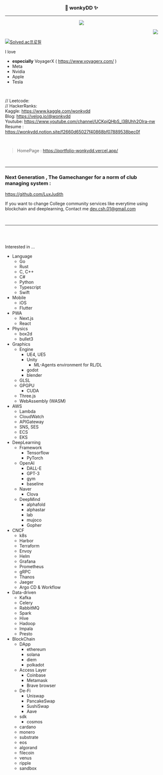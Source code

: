 

<div align="center">
  

  
  ### 🍰 wonkyDD ✨ 
  
  ---
  <!-- <a href="https://www.hanyang.ac.kr/"><img src="https://img.shields.io/badge/Hanyang Univ-004c86?style=flat-square&logo=Twitter&logoColor=white"/></a> -->
  <a href="https://velog.io/@wonkydd"><img src="https://img.shields.io/badge/wonkydd-3DDC84?style=flat-square&logo=Velog&logoColor=white"/></a>
  <!-- <a href="https://solved.ac/bekpshsc01"><img src="http://mazassumnida.wtf/api/mini/generate_badge?boj=bekpshsc01"/></a> -->


  <img align="right" src="https://github-readme-stats.vercel.app/api/top-langs/?username=wonkyDD&theme=dracula&exclude_repo=Computer-Science-Engineering&layout=compact&langs_count=10"/>
  <br>
 
</div>


[![Solved.ac프로필](http://mazassumnida.wtf/api/v2/generate_badge?boj=bekpshsc01)](https://solved.ac/bekpshsc01)
<!-- <div style="color: yellow"> asdf </div>-->


I love 
- **especially** VoyagerX ( https://www.voyagerx.com/ )  
- Meta  
- Nvidia  
- Apple   
- Tesla

<br>


// Leetcode:      
// HackerRanks:    
Kaggle: https://www.kaggle.com/wonkydd     
Blog: https://velog.io/@wonkydd  
Youtube: https://www.youtube.com/channel/UCKpjQHbS_l3BUhh2OIra-nw  
Resume : https://wonkydd.notion.site/f2660d65027f40868bf07889538bec0f

<br>

> HomePage : https://portfolio-wonkydd.vercel.app/

<br>

---


### Next Generation , The Gamechanger for a norm of club managing system :   
https://github.com/LuxJudith

If you want to change College community services like everytime using blockchain and deeplearning,
Contact me dev.csh.01@gmail.com

<br>

---
<br>




<br>


Interested in ...


- Language
  - Go
  - Rust
  - C, C++
  - C#
  - Python
  - Typescript
  - Swift
- Mobile
  - iOS
  - Flutter
- PWA
  - Next.js
  - React
- Physics
  - box2d
  - bullet3
- Graphics
  - Engine
    - UE4, UE5
    - Unity
      - ML-Agents environment for RL/DL
    - godot
    - blender
  - GLSL
  - GPGPU
    - CUDA
  - Three.js
  - WebAssembly (WASM)
- AWS
  - Lambda
  - CloudWatch
  - APIGateway
  - SNS, SES
  - ECS
  - EKS
- DeepLearning
  - Framework
    - Tensorflow
    - PyTorch
  - OpenAI
    - DALL-E
    - GPT-3
    - gym
    - baseline
  - Naver
    - Clova
  - DeepMind
    - alphafold
    - alphastar
    - lab
    - mujoco
    - Gopher
- CNCF
  - k8s
  - Harbor
  - Terraform
  - Envoy
  - Helm
  - Grafana
  - Prometheus
  - gRPC
  - Thanos
  - Jaeger
  - Argo CD & Workflow
- Data-driven
  - Kafka
  - Celery
  - RabbitMQ
  - Spark
  - Hive
  - Hadoop
  - Impala
  - Presto
- BlockChain
  - DApp
    - ethereum
    - solana
    - diem
    - polkadot
  - Access Layer
    - Coinbase
    - Metamask
    - Brave browser
  - De-Fi
    - Uniswap
    - PancakeSwap
    - SushiSwap
    - Aave
  - sdk
    - cosmos
  - cardano
  - monero
  - substrate
  - eos
  - algorand
  - filecoin
  - venus
  - ripple
  - sandbox

<br>

